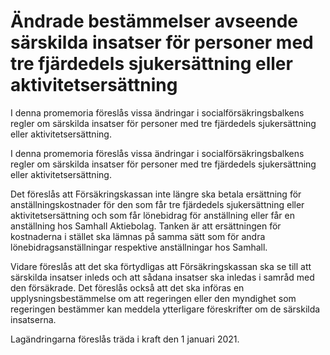 # Ändrade bestämmelser avseende särskilda insatser för personer med tre fjärdedels sjukersättning eller aktivitetsersättning

I denna promemoria föreslås vissa ändringar i socialförsäkringsbalkens regler om särskilda insatser för personer med tre fjärdedels sjukersättning eller aktivitetsersättning.

I denna promemoria föreslås vissa ändringar i socialförsäkringsbalkens regler om särskilda insatser för personer med tre fjärdedels sjukersättning eller aktivitetsersättning.

Det föreslås att Försäkringskassan inte längre ska betala ersättning för anställningskostnader för den som får tre fjärdedels sjukersättning eller aktivitetsersättning och som får lönebidrag för anställning eller får en anställning hos Samhall Aktiebolag. Tanken är att ersättningen för kostnaderna i stället ska lämnas på samma sätt som för andra lönebidragsanställningar respektive anställningar hos Samhall.

Vidare föreslås att det ska förtydligas att Försäkringskassan ska se till att särskilda insatser inleds och att sådana insatser ska inledas i samråd med den försäkrade. Det föreslås också att det ska införas en upplysningsbestämmelse om att regeringen eller den myndighet som regeringen bestämmer kan meddela ytterligare föreskrifter om de särskilda insatserna.

Lagändringarna föreslås träda i kraft den 1 januari 2021.
